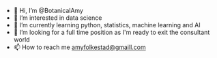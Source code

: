 - 👋 Hi, I’m @BotanicalAmy
- 👀 I’m interested in data science
- 🌱 I’m currently learning python, statistics, machine learning and AI
- 💞️ I’m looking for a full time position as I'm ready to exit the consultant world
- 📫 How to reach me amyfolkestad@gmaill.com

<!---
BotanicalAmy/BotanicalAmy is a ✨ special ✨ repository because its `README.md` (this file) appears on your GitHub profile.
You can click the Preview link to take a look at your changes.
--->
